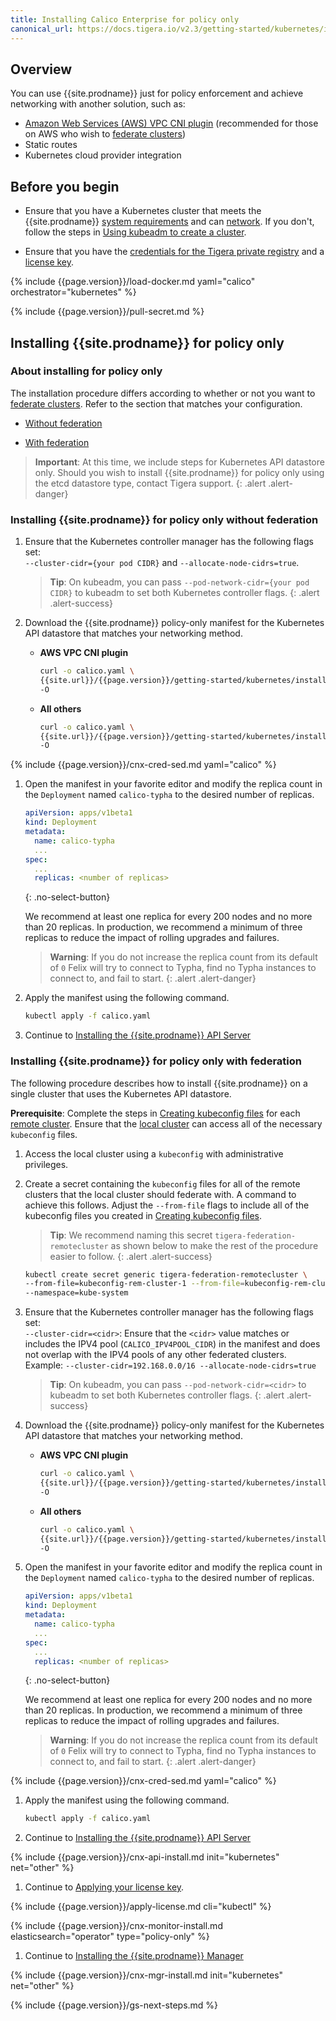 ```yaml
---
title: Installing Calico Enterprise for policy only
canonical_url: https://docs.tigera.io/v2.3/getting-started/kubernetes/installation/other
---
```


## Overview

You can use {{site.prodname}} just for policy enforcement and achieve networking
with another solution, such as:

- [Amazon Web Services (AWS) VPC CNI plugin](../../../reference/public-cloud/aws#using-aws-networking)
  (recommended for those on AWS who wish to [federate clusters](../../../networking/federation/index))
- Static routes
- Kubernetes cloud provider integration

## Before you begin

- Ensure that you have a Kubernetes cluster that meets the {{site.prodname}}
  [system requirements](../requirements) and can [network](#overview). If you don't, follow the steps in
  [Using kubeadm to create a cluster](http://kubernetes.io/docs/getting-started-guides/kubeadm/).

- Ensure that you have the [credentials for the Tigera private registry](../../../getting-started/#obtain-the-private-registry-credentials)
  and a [license key](../../../getting-started/#obtain-a-license-key).

{% include {{page.version}}/load-docker.md yaml="calico" orchestrator="kubernetes" %}

{% include {{page.version}}/pull-secret.md %}

## <a name="install-cnx"></a>Installing {{site.prodname}} for policy only

### About installing for policy only

The installation procedure differs according to whether or not you want to
[federate clusters](../../../networking/federation/index). Refer to the section that matches your
configuration.

- [Without federation](#install-ee-typha-nofed)

- [With federation](#install-ee-fed)

> **Important**: At this time, we include steps for Kubernetes API datastore only. Should you wish
> to install {{site.prodname}} for policy only using the etcd datastore type, contact Tigera support.
{: .alert .alert-danger}

### <a name="install-ee-typha-nofed"></a>Installing {{site.prodname}} for policy only without federation

1. Ensure that the Kubernetes controller manager has the following flags
   set: <br>
   `--cluster-cidr={your pod CIDR}` and `--allocate-node-cidrs=true`.

   > **Tip**: On kubeadm, you can pass `--pod-network-cidr={your pod CIDR}`
   > to kubeadm to set both Kubernetes controller flags.
   {: .alert .alert-success}

1. Download the {{site.prodname}} policy-only manifest for the Kubernetes API datastore that matches your
   networking method.

   - **AWS VPC CNI plugin**
     ```bash
     curl -o calico.yaml \
     {{site.url}}/{{page.version}}/getting-started/kubernetes/installation/hosted/kubernetes-datastore/policy-only-ecs/1.7/calico-typha.yaml \
     -O
     ```

   - **All others**
     ```bash
     curl -o calico.yaml \
     {{site.url}}/{{page.version}}/getting-started/kubernetes/installation/hosted/kubernetes-datastore/policy-only/1.7/calico-typha.yaml \
     -O
     ```

{% include {{page.version}}/cnx-cred-sed.md yaml="calico" %}

1. Open the manifest in your favorite editor and modify the replica count in the
   `Deployment` named `calico-typha` to the desired number of replicas.

   ```yaml
   apiVersion: apps/v1beta1
   kind: Deployment
   metadata:
     name: calico-typha
     ...
   spec:
     ...
     replicas: <number of replicas>
   ```
   {: .no-select-button}

   We recommend at least one replica for every 200 nodes and no more than
   20 replicas. In production, we recommend a minimum of three replicas to reduce
   the impact of rolling upgrades and failures.

   > **Warning**: If you do not increase the replica
   > count from its default of `0` Felix will try to connect to Typha, find no
   > Typha instances to connect to, and fail to start.
   {: .alert .alert-danger}

1. Apply the manifest using the following command.

   ```bash
   kubectl apply -f calico.yaml
   ```

1. Continue to [Installing the {{site.prodname}} API Server](#installing-the-{{site.prodnamedash}}-api-server)

### <a name="install-ee-fed"></a>Installing {{site.prodname}} for policy only with federation

The following procedure describes how to install {{site.prodname}} on a single cluster that uses the
Kubernetes API datastore.

**Prerequisite**: Complete the steps in [Creating kubeconfig files](../../../networking/federation/kubeconfig)
for each [remote cluster](../../../networking/federation/index#terminology). Ensure that the
[local cluster](../../../networking/federation/index#terminology) can access all of the necessary `kubeconfig` files.

1. Access the local cluster using a `kubeconfig` with administrative privileges.

1. Create a secret containing the `kubeconfig` files for all of the remote clusters that
   the local cluster should federate with. A command to achieve this follows. Adjust the `--from-file`
   flags to include all of the kubeconfig files you created in [Creating kubeconfig files](../../../networking/federation/kubeconfig).

   > **Tip**: We recommend naming this secret `tigera-federation-remotecluster` as shown below to
   > make the rest of the procedure easier to follow.
   {: .alert .alert-success}

   ```bash
   kubectl create secret generic tigera-federation-remotecluster \
   --from-file=kubeconfig-rem-cluster-1 --from-file=kubeconfig-rem-cluster-2 \
   --namespace=kube-system
   ```

1. Ensure that the Kubernetes controller manager has the following flags set:<br>
   `--cluster-cidr=<cidr>`: Ensure that the `<cidr>` value matches or includes the IPV4 pool
   (`CALICO_IPV4POOL_CIDR`) in the manifest and does not overlap with the IPV4 pools of any other
   federated clusters. Example: `--cluster-cidr=192.168.0.0/16 --allocate-node-cidrs=true`

   > **Tip**: On kubeadm, you can pass `--pod-network-cidr=<cidr>`
   > to kubeadm to set both Kubernetes controller flags.
   {: .alert .alert-success}

1. Download the {{site.prodname}} policy-only manifest for the Kubernetes API datastore that matches your
   networking method.

   - **AWS VPC CNI plugin**
     ```bash
     curl -o calico.yaml \
     {{site.url}}/{{page.version}}/getting-started/kubernetes/installation/hosted/kubernetes-datastore/policy-only-ecs/1.7/calico-federation.yaml \
     -O
     ```

   - **All others**
     ```bash
     curl -o calico.yaml \
     {{site.url}}/{{page.version}}/getting-started/kubernetes/installation/hosted/kubernetes-datastore/policy-only/1.7/calico-federation.yaml \
     -O
     ```

1. Open the manifest in your favorite editor and modify the replica count in the
   `Deployment` named `calico-typha` to the desired number of replicas.

   ```yaml
   apiVersion: apps/v1beta1
   kind: Deployment
   metadata:
     name: calico-typha
     ...
   spec:
     ...
     replicas: <number of replicas>
   ```
   {: .no-select-button}

   We recommend at least one replica for every 200 nodes and no more than
   20 replicas. In production, we recommend a minimum of three replicas to reduce
   the impact of rolling upgrades and failures.

   > **Warning**: If you do not increase the replica
   > count from its default of `0` Felix will try to connect to Typha, find no
   > Typha instances to connect to, and fail to start.
   {: .alert .alert-danger}

{% include {{page.version}}/cnx-cred-sed.md yaml="calico" %}

1. Apply the manifest using the following command.

   ```bash
   kubectl apply -f calico.yaml
   ```

1. Continue to [Installing the {{site.prodname}} API Server](#installing-the-{{site.prodnamedash}}-api-server)

{% include {{page.version}}/cnx-api-install.md init="kubernetes" net="other" %}

1. Continue to [Applying your license key](#applying-your-license-key).

{% include {{page.version}}/apply-license.md cli="kubectl" %}

{% include {{page.version}}/cnx-monitor-install.md elasticsearch="operator" type="policy-only" %}

1. Continue to [Installing the {{site.prodname}} Manager](#installing-the-{{site.prodnamedash}}-manager)

{% include {{page.version}}/cnx-mgr-install.md init="kubernetes" net="other" %}

{% include {{page.version}}/gs-next-steps.md %}
